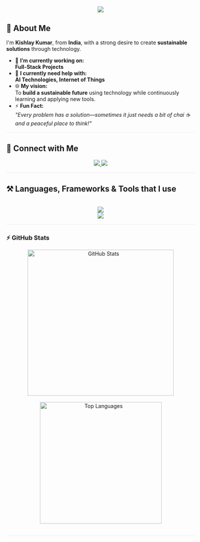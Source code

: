 <h1 align="center">
    <img src="https://readme-typing-svg.herokuapp.com/?font=Righteous&size=35&center=true&vCenter=true&width=500&height=70&duration=5000&lines=Hi+There!+👋;+I'm+Kishlay!;+Tech+Innovator+Tackling+Real+Problems+🇮🇳;+LLet's+build+something+together+!!;&color=0000FF" />
</h1>

## 🌟 **About Me**
I'm **Kishlay Kumar**, from **India**, with a strong desire to create **sustainable solutions** through technology.  
- 🔭 **I’m currently working on:**  
  **Full-Stack Projects** 
- 🌱 **I currently need help with:**  
  **AI Technologies, Internet of Things**  
- 🌐 **My vision:**  
  To **build a sustainable future** using technology while continuously learning and applying new tools.  
- ⚡ **Fun Fact:**  
  *"Every problem has a solution—sometimes it just needs a bit of chai ☕ and a peaceful place to think!"*

<hr style="opacity: 0.05; border: 0.2px solid #ccc;" />

## 📱 **Connect with Me**  
<div align="center"> 
  <a href="mailto:kishlay141@gmail.com">
    <img src="https://img.shields.io/badge/Gmail-333333?style=for-the-badge&logo=gmail&logoColor=red" />
  </a>
  <a href="https://linkedin.com/in/kishlaykumar1" target="_blank">
    <img src="https://img.shields.io/badge/LinkedIn-0077B5?style=for-the-badge&logo=linkedin&logoColor=white" />
  </a>
</div>


<hr style="opacity: 0.05; border: 0.5px solid #ccc;" />

## ⚒️ **Languages, Frameworks & Tools that I use**  
<br>  
<div align="center">
  <img src="https://skillicons.dev/icons?i=javascript,cpp,python,c,nodejs,react,express,mongodb,mysql,github,git,figma,tailwind,bootstrap,vscode" />
</div>

<div align="center">
  <img src="https://img.shields.io/badge/Tech%20Skills%20-%20%F0%9F%92%BB-lightblue?style=for-the-badge" />
</div>

<hr style="opacity: 0.05; border: 0.5px solid #ccc;" />

### ⚡ **GitHub Stats**
<div align="center">
  <img width="390" src="https://github-readme-stats.vercel.app/api?username=innovatewithkishlay&count_private=true&show_icons=true&theme=react&rank_icon=github&border_radius=10" alt="GitHub Stats" />
</div>
<br/>
<div align="center">
  <img width="325" align="center" src="https://github-readme-stats.vercel.app/api/top-langs/?username=innovatewithkishlay&hide=HTML&langs_count=8&layout=compact&theme=react&border_radius=10&size_weight=0.5&count_weight=0.5" alt="Top Languages" />
</div>
<br/>
<hr style="opacity: 0.05; border: 0.5px solid #ccc;" />

